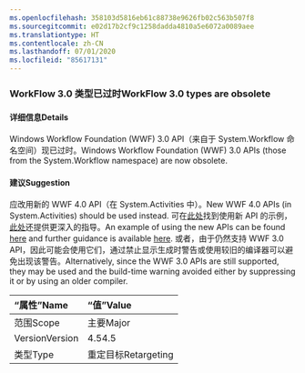 ```yaml
---
ms.openlocfilehash: 358103d5816eb61c88738e9626fb02c563b507f8
ms.sourcegitcommit: e02d17b2cf9c1258dadda4810a5e6072a0089aee
ms.translationtype: HT
ms.contentlocale: zh-CN
ms.lasthandoff: 07/01/2020
ms.locfileid: "85617131"
---
```

### <a name="workflow-30-types-are-obsolete"></a><span data-ttu-id="85fb6-101">WorkFlow 3.0 类型已过时</span><span class="sxs-lookup"><span data-stu-id="85fb6-101">WorkFlow 3.0 types are obsolete</span></span>

#### <a name="details"></a><span data-ttu-id="85fb6-102">详细信息</span><span class="sxs-lookup"><span data-stu-id="85fb6-102">Details</span></span>

<span data-ttu-id="85fb6-103">Windows Workflow Foundation (WWF) 3.0 API（来自于 System.Workflow 命名空间）现已过时。</span><span class="sxs-lookup"><span data-stu-id="85fb6-103">Windows Workflow Foundation (WWF) 3.0 APIs (those from the System.Workflow namespace) are now obsolete.</span></span>

#### <a name="suggestion"></a><span data-ttu-id="85fb6-104">建议</span><span class="sxs-lookup"><span data-stu-id="85fb6-104">Suggestion</span></span>

<span data-ttu-id="85fb6-105">应改用新的 WWF 4.0 API（在 System.Activities 中）。</span><span class="sxs-lookup"><span data-stu-id="85fb6-105">New WWF 4.0 APIs (in System.Activities) should be used instead.</span></span> <span data-ttu-id="85fb6-106">可在[此处](~/docs/framework/windows-workflow-foundation/how-to-update-the-definition-of-a-running-workflow-instance.md)找到使用新 API 的示例，[此处](https://docs.microsoft.com/archive/blogs/workflowteam/wf3-types-marked-obsolete-in-net-4-5)还提供更深入的指导。</span><span class="sxs-lookup"><span data-stu-id="85fb6-106">An example of using the new APIs can be found [here](~/docs/framework/windows-workflow-foundation/how-to-update-the-definition-of-a-running-workflow-instance.md) and further guidance is available [here](https://docs.microsoft.com/archive/blogs/workflowteam/wf3-types-marked-obsolete-in-net-4-5).</span></span> <span data-ttu-id="85fb6-107">或者，由于仍然支持 WWF 3.0 API，因此可能会使用它们，通过禁止显示生成时警告或使用较旧的编译器可以避免出现该警告。</span><span class="sxs-lookup"><span data-stu-id="85fb6-107">Alternatively, since the WWF 3.0 APIs are still supported, they may be used and the build-time warning avoided either by suppressing it or by using an older compiler.</span></span>

| <span data-ttu-id="85fb6-108">“属性”</span><span class="sxs-lookup"><span data-stu-id="85fb6-108">Name</span></span>    | <span data-ttu-id="85fb6-109">“值”</span><span class="sxs-lookup"><span data-stu-id="85fb6-109">Value</span></span>       |
|:--------|:------------|
| <span data-ttu-id="85fb6-110">范围</span><span class="sxs-lookup"><span data-stu-id="85fb6-110">Scope</span></span>   | <span data-ttu-id="85fb6-111">主要</span><span class="sxs-lookup"><span data-stu-id="85fb6-111">Major</span></span>       |
| <span data-ttu-id="85fb6-112">Version</span><span class="sxs-lookup"><span data-stu-id="85fb6-112">Version</span></span> | <span data-ttu-id="85fb6-113">4.5</span><span class="sxs-lookup"><span data-stu-id="85fb6-113">4.5</span></span>         |
| <span data-ttu-id="85fb6-114">类型</span><span class="sxs-lookup"><span data-stu-id="85fb6-114">Type</span></span>    | <span data-ttu-id="85fb6-115">重定目标</span><span class="sxs-lookup"><span data-stu-id="85fb6-115">Retargeting</span></span> |
